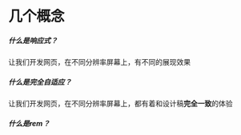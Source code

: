 # 几个概念
##### 什么是响应式？
让我们开发网页，在不同分辨率屏幕上，有不同的展现效果

##### 什么是完全自适应？
让我们开发网页，在不同分辨率屏幕上，都有着和设计稿<red>**完全一致**<red>的体验

##### 什么是rem？



